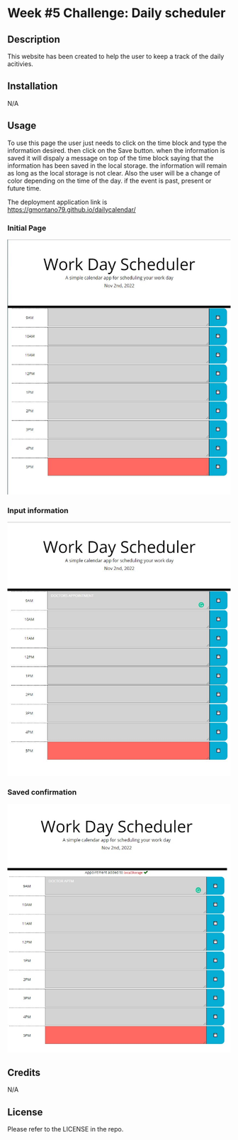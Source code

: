 # Week #5 Challenge: Daily scheduler

## Description

This website has been created to help the user to keep a track of the daily acitivies.

## Installation

N/A

## Usage

To use this page the user just needs to click on the time block and type the information desired. then click on the Save button. when the information is saved it will dispaly a message on top of the time block saying that the information has been saved in the local storage. the information will remain as long as the local storage is not clear. Also the user will be a change of color depending on the time of the day. if the event is past, present or future time.

The deployment application link is https://gmontano79.github.io/dailycalendar/

### **Initial Page**

![alt Page Screenshoot - Initial View](./assets/images/preview1.JPG)

### **Input information**

![alt Page Screenshoot - input info](./assets/images/TYPEINPUT.JPG)

### **Saved confirmation**

![alt Page Screenshoot - confirmation](./assets/images/confirmation.jpg)

## Credits

N/A

## License

Please refer to the LICENSE in the repo.

